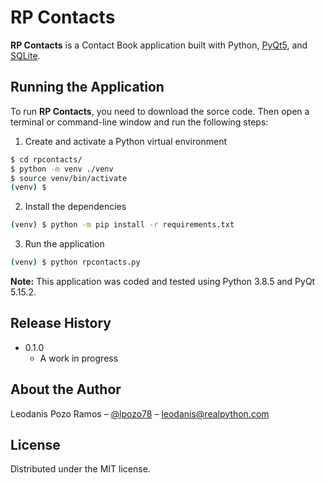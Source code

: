 # RP Contacts

**RP Contacts** is a Contact Book application built with Python, [PyQt5](https://www.riverbankcomputing.com/static/Docs/PyQt5/index.html), and [SQLite](https://www.sqlite.org/docs.html).

## Running the Application

To run **RP Contacts**, you need to download the sorce code. Then open a terminal or command-line window and run the following steps:

1. Create and activate a Python virtual environment

```sh
$ cd rpcontacts/
$ python -m venv ./venv
$ source venv/bin/activate
(venv) $
```

2. Install the dependencies

```sh
(venv) $ python -m pip install -r requirements.txt
```

3. Run the application

```sh
(venv) $ python rpcontacts.py
```

**Note:** This application was coded and tested using Python 3.8.5 and PyQt 5.15.2.

## Release History

- 0.1.0
  - A work in progress

## About the Author

Leodanis Pozo Ramos – [@lpozo78](https://twitter.com/lpozo78) – leodanis@realpython.com

## License

Distributed under the MIT license.
